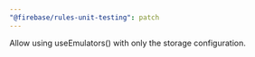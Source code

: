 ```yaml
---
"@firebase/rules-unit-testing": patch
---
```


Allow using useEmulators() with only the storage configuration.
